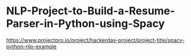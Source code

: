 # NLP-Project-to-Build-a-Resume-Parser-in-Python-using-Spacy
https://www.projectpro.io/project/hackerday-project/project-title/spacy-python-nlp-example
